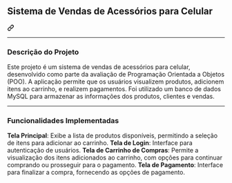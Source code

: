 <div class="markdown-heading" dir="auto">
    <h2 tabindex="-1" class="heading-element" dir="auto" style="font-size: 1.5em;">
        Sistema de Vendas de Acessórios para Celular
    </h2>
    <a id="user-content--Sistema de Vendas de Acessórios para Celular" class="anchor" aria-label="Permalink: Sistema de Vendas de Acessórios para Celular" href="#-Sistema de Vendas de Acessórios para Celular">
        <svg class="octicon octicon-link" viewBox="0 0 16 16" version="1.1" width="16" height="16" aria-hidden="true">
            <path d="m7.775 3.275 1.25-1.25a3.5 3.5 0 1 1 4.95 4.95l-2.5 2.5a3.5 3.5 0 0 1-4.95 0 .751.751 0 0 1 .018-1.042.751.751 0 0 1 1.042-.018 1.998 1.998 0 0 0 2.83 0l2.5-2.5a2.002 2.002 0 0 0-2.83-2.83l-1.25 1.25a.751.751 0 0 1-1.042-.018.751.751 0 0 1-.018-1.042Zm-4.69 9.64a1.998 1.998 0 0 0 2.83 0l1.25-1.25a.751.751 0 0 1 1.042.018.751.751 0 0 1 .018 1.042l-1.25 1.25a3.5 3.5 0 1 1-4.95-4.95l2.5-2.5a3.5 3.5 0 0 1 4.95 0 .751.751 0 0 1-.018 1.042.751.751 0 0 1-1.042.018 1.998 1.998 0 0 0-2.83 0l-2.5 2.5a1.998 1.998 0 0 0 0 2.83Z"></path>
        </svg>
    </a>
</div>

-----

<h3>Descrição do Projeto</h3>
<p>Este projeto é um sistema de vendas de acessórios para celular, desenvolvido como parte da avaliação de Programação Orientada a Objetos (POO). A aplicação permite que os usuários visualizem produtos, adicionem itens ao carrinho, e realizem pagamentos. Foi utilizado um banco de dados MySQL para armazenar as informações dos produtos, clientes e vendas.</p>

-----

<h3>Funcionalidades Implementadas</h3>
<p><b>Tela Principal</b>: Exibe a lista de produtos disponíveis, permitindo a seleção de itens para adicionar ao carrinho.
<b>Tela de Login</b>: Interface para autenticação de usuários.
<b>Tela de Carrinho de Compras</b>: Permite a visualização dos itens adicionados ao carrinho, com opções para continuar comprando ou prosseguir para o pagamento.
<b>Tela de Pagamento</b>: Interface para finalizar a compra, fornecendo as opções de pagamento.</p>
